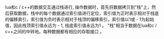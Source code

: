 lua和c / c++的数据交互通过栈进行, 操作数据时，首先将数据拷贝到"栈"上，然后获取数据，栈中的每个数据通过索引值进行定位，索引值为正时表示相对于栈底的偏移索引，索引值为负时表示相对于栈顶的偏移索引，索引值以1或 - 1为起始值，因此栈顶索引值永远为 - 1, 栈底索引值永远为1 。 "栈"相当于数据在lua和c / c++之间的中转地。每种数据都有相应的存取接口 。
